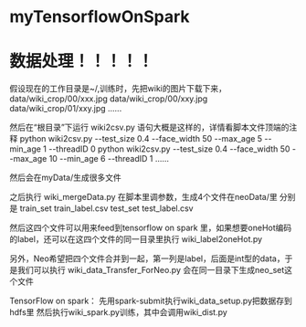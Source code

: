# myTensorflowOnSpark

# 数据处理！！！！！
假设现在的工作目录是~/,训练时，先把wiki的图片下载下来，
data/wiki_crop/00/xxx.jpg
data/wiki_crop/00/xxy.jpg
data/wiki_crop/01/xxy.jpg
......

然后在“根目录”下运行
wiki2csv.py
语句大概是这样的，详情看脚本文件顶端的注释
python wiki2csv.py --test_size 0.4 --face_width 50 --max_age 5 --min_age 1 --threadID 0
python wiki2csv.py --test_size 0.4 --face_width 50 --max_age 10 --min_age 6 --threadID 1
......

然后会在myData/生成很多文件

之后执行
wiki_mergeData.py
在脚本里调参数，生成4个文件在neoData/里
分别是
train_set
train_label.csv
test_set
test_label.csv

然后这四个文件可以用来feed到tensorflow on spark 里，如果想要oneHot编码的label，还可以在这四个文件的同一目录里执行
wiki_label2oneHot.py

另外，Neo希望把四个文件合并到一起，第一列是label，后面是int型的data，于是我们可以执行
wiki_data_Transfer_ForNeo.py
会在同一目录下生成neo_set这个文件






TensorFlow on spark：
先用spark-submit执行wiki_data_setup.py把数据存到hdfs里
然后执行wiki_spark.py训练，其中会调用wiki_dist.py
